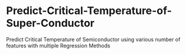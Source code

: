 # Predict-Critical-Temperature-of-Super-Conductor
Predict Critical Temperature of Semiconductor using various number of features with multiple Regression Methods
